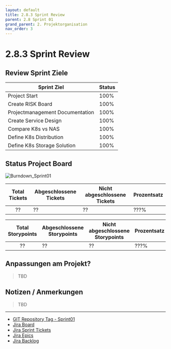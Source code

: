 ```yaml
---
layout: default
title: 2.8.3 Sprint Review
parent: 2.8 Sprint 01
grand_parent: 2. Projektorganisation
nav_order: 3
---
```


# 2.8.3 Sprint Review

## Review Sprint Ziele

| **Sprint Ziel**                 | **Status** |
| ------------------------------- | ---------- |
| Project Start                   | 100%       |
| Create RISK Board               | 100%       |
| Projectmanagement Documentation | 100%       |
| Create Service Design           | 100%       |
| Compare K8s vs NAS              | 100%       |
| Define K8s Distribution         | 100%       |
| Define K8s Storage Solution     | 100%       |

## Status Project Board

![Burndown_Sprint01](../../../resources/images/Burndown_Sprint01.png)

| **Total Tickets** | **Abgeschlossene Tickets** | **Nicht abgeschlossene Tickets** | **Prozentsatz** |
| :---------------: | -------------------------- | -------------------------------- | --------------- |
|        ??         | ??                         | ??                               | ???%            |

| **Total Storypoints** | **Abgeschlossene Storypoints** | **Nicht abgeschlossene Storypoints** | **Prozentsatz** |
| :-------------------: | ------------------------------ | ------------------------------------ | --------------- |
|          ??           | ??                             | ??                                   | ???%            |

## Anpassungen am Projekt?

> TBD

## Notizen / Anmerkungen

> TBD

---

- [GIT Repository Tag - Sprint01](https://github.com/Cloud-native-engineering/sem04_docs/releases/tag/sprint-01)
- [Jira Board](https://itcne23.atlassian.net/jira/software/projects/CNC/boards/5)
- [Jira Sprint Tickets](https://itcne23.atlassian.net/jira/software/projects/CNC/issues/CNC-32?jql=project%20%3D%20%22CNC%22%20AND%20sprint%20%3D%2010%20ORDER%20BY%20created%20DESC)
- [Jira Epics](https://itcne23.atlassian.net/jira/software/projects/CNC/issues/CNC-32?jql=project%20%3D%20%22CNC%22%20AND%20sprint%20%3D%2010%20AND%20type%20%3D%20Epic%20ORDER%20BY%20created%20DESC)
- [Jira Backlog](https://itcne23.atlassian.net/jira/software/projects/CNC/boards/5/backlog)
